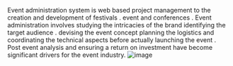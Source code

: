 Event administration system is web based  project management to the creation and development of festivals . event and conferences .
Event administration involves studying the intricacies of the brand identifying the target audience . devising the event concept planning the logistics and coordinating the technical aspects before actually launching the event . Post event analysis and ensuring a return on investment have become significant drivers for the event industry.
![image](https://github.com/chakulya/Projectmy/assets/122335175/34c71cf8-f33f-4409-b339-828d4ce0659d)
